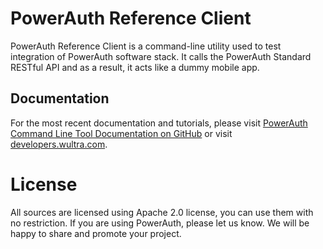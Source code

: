 # PowerAuth Reference Client

PowerAuth Reference Client is a command-line utility used to test integration of PowerAuth software stack. It calls the PowerAuth Standard RESTful API and as a result, it acts like a dummy mobile app.

## Documentation

For the most recent documentation and tutorials, please visit [PowerAuth Command Line Tool Documentation on GitHub](./docs/Readme.md) or visit [developers.wultra.com](https://developers.wultra.com/components/powerauth-cmd-tool/develop/documentation/).

# License

All sources are licensed using Apache 2.0 license, you can use them with no restriction. If you are using PowerAuth, please let us know. We will be happy to share and promote your project.
